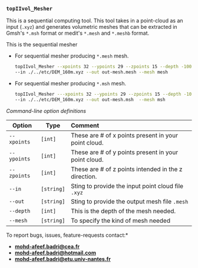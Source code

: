 


###  `topIIvol_Mesher`

This is a sequential computing tool. This tool takes in a point-cloud as an input (`.xyz`) and generates volumetric meshes that can be extracted in Gmsh's `*.msh` format or medit's `*.mesh` and `*.meshb` format.

This is the sequential mesher 

- For  sequential mesher producing  `*.mesh` mesh.

  ```bash
  topIIvol_Mesher --xpoints 32 --ypoints 29 --zpoints 15 --depth -1000 \
  --in ./../etc/DEM_160m.xyz --out out-mesh.mesh --mesh mesh
  ```
  
- For  sequential mesher producing  `*.msh` mesh.

  ```bash
  topIIvol_Mesher ---xpoints 32 --ypoints 29 --zpoints 15 --depth -1000 \
  --in ./../etc/DEM_160m.xyz --out out-mesh.msh  --mesh msh
  ```

*Command-line option definitions*

| Option      | Type       | Comment                                              |
| ----------- | ---------- | :--------------------------------------------------- |
| `--xpoints` | `[int]`    | These are # of x points present in your point cloud. |
| `--ypoints` | `[int]`    | These are # of y points present in your point cloud. |
| `--zpoints` | `[int]`    | These are # of z points intended in the z direction. |
| `--in`      | `[string]` | Sting to provide the input point cloud file `.xyz`   |
| `--out`     | `[string]` | Sting to provide the  output mesh file  `.mesh`      |
| `--depth`   | `[int]`    | This is the depth of the mesh needed.                |
| `--mesh`    | `[string]` | To specify the kind of mesh needed                   |

To report bugs, issues, feature-requests contact:* 

- **mohd-afeef.badri@cea.fr**
- **mohd-afeef.badri@hotmail.com**
- **mohd-afeef.badri@etu.univ-nantes.fr** 
